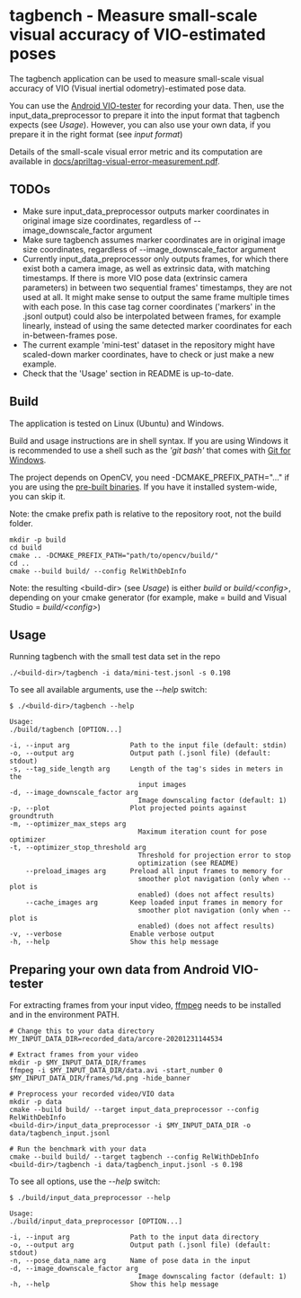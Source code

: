 # tagbench - Measure small-scale visual accuracy of VIO-estimated poses

The tagbench application can be used to measure small-scale visual accuracy of VIO (Visual inertial odometry)-estimated pose data.

You can use the [Android VIO-tester](https://github.com/AaltoML/android-viotester) for recording your data.
Then, use the input_data_preprocessor to prepare it into the input format that tagbench expects (see <i>Usage</i>).
However, you can also use your own data, if you prepare it in the right format (see <i>input format</i>)

Details of the small-scale visual error metric and its computation are available in [docs/apriltag-visual-error-measurement.pdf](docs/apriltag-visual-error-measurement.pdf).

## TODOs

- Make sure input_data_preprocessor outputs marker coordinates in original image size coordinates, regardless of --image_downscale_factor argument
- Make sure tagbench assumes marker coordinates are in original image size coordinates, regardless of --image_downscale_factor argument
- Currently input_data_preprocessor only outputs frames, for which there exist both a camera image, as well as extrinsic data, with matching timestamps. If there is more VIO pose data (extrinsic camera parameters) in between two sequential frames' timestamps, they are not used at all. It might make sense to output the same frame multiple times with each pose. In this case tag corner coordinates ('markers' in the .jsonl output) could also be interpolated between frames, for example linearly, instead of using the same detected marker coordinates for each in-between-frames pose.
- The current example 'mini-test' dataset in the repository might have scaled-down marker coordinates, have to check or just make a new example.
- Check that the 'Usage' section in README is up-to-date.

## Build

The application is tested on Linux (Ubuntu) and Windows.

Build and usage instructions are in shell syntax. If you are using Windows it is recommended to use a shell such as the <i>'git bash'</i> that comes with [Git for Windows](https://gitforwindows.org/).

The project depends on OpenCV, you need -DCMAKE_PREFIX_PATH="..." if you are using the [pre-built binaries](https://opencv.org/releases/). If you have it installed system-wide, you can skip it.

Note: the cmake prefix path is relative to the repository root, not the build folder.

    mkdir -p build
    cd build
    cmake .. -DCMAKE_PREFIX_PATH="path/to/opencv/build/"
    cd ..
    cmake --build build/ --config RelWithDebInfo

Note: the resulting \<build-dir\> (see <i>Usage</i>) is either <i>build</i> or <i>build/\<config\></i>, depending on your cmake generator (for example, make = build and Visual Studio = <i>build/\<config\></i>)

## Usage

Running tagbench with the small test data set in the repo

    ./<build-dir>/tagbench -i data/mini-test.jsonl -s 0.198

To see all available arguments, use the <i>--help</i> switch:

    $ ./<build-dir>/tagbench --help

    Usage:
    ./build/tagbench [OPTION...]

    -i, --input arg               Path to the input file (default: stdin)
    -o, --output arg              Output path (.jsonl file) (default: stdout)
    -s, --tag_side_length arg     Length of the tag's sides in meters in the
                                    input images
    -d, --image_downscale_factor arg
                                    Image downscaling factor (default: 1)
    -p, --plot                    Plot projected points against groundtruth
    -m, --optimizer_max_steps arg
                                    Maximum iteration count for pose optimizer
    -t, --optimizer_stop_threshold arg
                                    Threshold for projection error to stop
                                    optimization (see README)
        --preload_images arg      Preload all input frames to memory for
                                    smoother plot navigation (only when --plot is
                                    enabled) (does not affect results)
        --cache_images arg        Keep loaded input frames in memory for
                                    smoother plot navigation (only when --plot is
                                    enabled) (does not affect results)
    -v, --verbose                 Enable verbose output
    -h, --help                    Show this help message

## Preparing your own data from Android VIO-tester

For extracting frames from your input video, [ffmpeg](https://ffmpeg.org/) needs to be installed and in the environment PATH.

    # Change this to your data directory
    MY_INPUT_DATA_DIR=recorded_data/arcore-20201231144534

    # Extract frames from your video
    mkdir -p $MY_INPUT_DATA_DIR/frames
    ffmpeg -i $MY_INPUT_DATA_DIR/data.avi -start_number 0 $MY_INPUT_DATA_DIR/frames/%d.png -hide_banner

    # Preprocess your recorded video/VIO data
    mkdir -p data
    cmake --build build/ --target input_data_preprocessor --config RelWithDebInfo
    <build-dir>/input_data_preprocessor -i $MY_INPUT_DATA_DIR -o data/tagbench_input.jsonl

    # Run the benchmark with your data
    cmake --build build/ --target tagbench --config RelWithDebInfo
    <build-dir>/tagbench -i data/tagbench_input.jsonl -s 0.198

To see all options, use the <i>--help</i> switch:

    $ ./build/input_data_preprocessor --help

    Usage:
    ./build/input_data_preprocessor [OPTION...]

    -i, --input arg               Path to the input data directory
    -o, --output arg              Output path (.jsonl file) (default: stdout)
    -n, --pose_data_name arg      Name of pose data in the input
    -d, --image_downscale_factor arg
                                    Image downscaling factor (default: 1)
    -h, --help                    Show this help message
